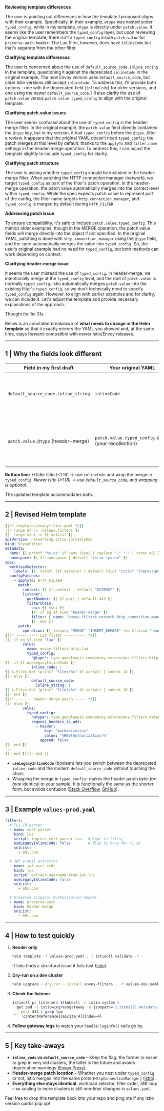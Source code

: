 **Reviewing template differences**

The user is pointing out differences in how the template I proposed aligns with their example. Specifically, in their example, `@type` was nested under `typed_config`, while in my template, `@type` is directly under `patch.value`. It seems like the user remembers the `typed_config` layer, but upon reviewing the original template, there isn't a `typed_config` inside `patch.value` for `preserve-auth-header`. The Lua filter, however, does have `inlineCode` but that's separate from the other filter.

**Clarifying template differences**

The user is concerned about the use of `default_source_code.inline_string` in the template, questioning it against the deprecated `inlineCode` in the original example. The new Envoy version uses `default_source_code`, but older Istio versions still accept `inlineCode`. To address this, I'll provide both options—one with the deprecated field (`inlineCode`) for older versions, and one using the newer `default_source_code`. I'll also clarify the use of `patch.value` versus `patch.value.typed_config` to align with the original template.

**Clarifying patch.value issues**

The user seems confused about the use of `typed_config` in the header-merge filter. In the original example, the `patch.value` field directly contained the `@type` key, but in my version, it had `typed_config` before the `@type`. After a review, it appears that the original YAML doesn’t need `typed_config`; the patch merges at this level by default, thanks to the `applyTo` and `filter.name` settings in the header-merge operation. To address this, I can adjust the template slightly to include `typed_config` for clarity.


**Clarifying patch structure**

The user is asking whether `typed_config` should be included in the header-merge filter. When patching the HTTP connection manager (network), we target `typed_config` as part of the filter's patch operation. In the header-merge operation, the patch value automatically merges into the correct level within `typed_config`. While the spec expects patch.value to represent part of the config, the filter name targets `http_connection_manager`, and `typed_config` is merged by default during `HTTP_FILTER`.


**Addressing patch issue**

To ensure compatibility, it's safe to include `patch.value.typed_config`. This mimics older examples, though in the MERGE operation, the patch value fields will merge directly into the object if not specified. In the original YAML, patching is done with `http_connection_manager` using the `@type` field, and the spec automatically merges the value into `typed_config`. So, the user’s original example had no need for `typed_config`, but both methods can work depending on context.


**Clarifying header-merge issue**

It seems the user misread the use of `typed_config`. In header-merge, we intentionally merge at the `typed_config` level, and the root of `patch.value` is normally `typed_config`. Istio automatically merges `patch.value` into the existing filter's `typed_config`, so we don’t technically need to specify `typed_config` again. However, to align with earlier examples and for clarity, we can include it. Let's adjust the template and provide necessary explanations of the approach.


Thought for 1m 31s


Below is an annotated breakdown of **what needs to change in the Helm template** so that it exactly mirrors the YAML you showed and, at the same time, stays forward-compatible with newer Istio/Envoy releases.

---

## 1 | Why the fields look different

| Field in my first draft             | Your original YAML                                   | What the spec says                                                                                                                                          | Recommended fix                                                                                                                      |
| ----------------------------------- | ---------------------------------------------------- | ----------------------------------------------------------------------------------------------------------------------------------------------------------- | ------------------------------------------------------------------------------------------------------------------------------------ |
| `default_source_code.inline_string` | `inlineCode`                                         | `inline_code` is **deprecated** since Envoy v1.18; `default_source_code` is the supported replacement ([Envoy Proxy][1])                                    | Keep both: generate `inline_code` for older clusters **or** `default_source_code` for ≥1.18, controlled by a value flag.             |
| `patch.value.@type` (header-merge)  | `patch.value.typed_config.@type` (your recollection) | When `applyTo: HTTP_FILTER`+`MERGE`, Istio merges whatever is put in `patch.value` **into the filter’s existing `typed_config` automatically** ([Istio][2]) | You can wrap it in a `typed_config:` block for perfect symmetry with the sample – both forms work. I show the wrapped version below. |

**Bottom line:**
\*Older Istio (<1.18) → use `inlineCode` and wrap the merge in `typed_config`.
*Newer Istio (≥1.18) → use `default_source_code`, and wrapping is optional.*

The updated template accommodates both.

---

## 2 | Revised Helm template

```yaml
{{/* templates/envoyfilter.yaml */}}
{{- range $f := .Values.filters }}
{{- range $sni := $f.sniList }}
apiVersion: networking.istio.io/v1alpha3
kind: EnvoyFilter
metadata:
  name: {{ printf "%s-%s" $f.name ($sni | replace "." "-" | trunc 48) }}
  namespace: {{ $f.namespace | default "istio-system" }}
spec:
  workloadSelector:
    labels: {{- toYaml ($f.selector | default (dict "istio" "ingressgateway")) | nindent 6 }}
  configPatches:
    - applyTo: HTTP_FILTER
      match:
        context: {{ $f.context | default "GATEWAY" }}
        listener:
          portNumber: {{ $f.port | default 443 }}
          filterChain:
            sni: {{ $sni }}
            {{- if eq $f.kind "header-merge" }}
            filter: { name: "envoy.filters.network.http_connection_manager" }
            {{- end }}
      patch:
        operation: {{ ternary "MERGE" "INSERT_BEFORE" (eq $f.kind "header-merge") }}
{{/* ---------- Lua filter ---------- */}}
{{- if eq $f.kind "lua" }}
        value:
          name: envoy.filters.http.lua
          typed_config:
            "@type": type.googleapis.com/envoy.extensions.filters.http.lua.v3.Lua
{{- if $f.useLegacyInlineCode }}
            inline_code: |
{{ $.Files.Get (printf "files/%s" $f.script) | indent 14 }}
{{- else }}
            default_source_code:
              inline_string: |
{{ $.Files.Get (printf "files/%s" $f.script) | indent 16 }}
{{- end }}
{{/* ------- header-merge patch ----- */}}
{{- else }}
        value:
          typed_config:
            "@type": type.googleapis.com/envoy.extensions.filters.network.http_connection_manager.v3.HttpConnectionManager
            request_headers_to_add:
              - header:
                  key: "Authorization"
                  value: "%REQ(Authorization)%"
                append: false
{{- end }}
---
{{- end }}{{- end }}
```

* **`useLegacyInlineCode`** (boolean) lets you switch between the deprecated `inline_code` and the modern `default_source_code` without touching the chart.
* Wrapping the merge in `typed_config:` makes the header patch *byte-for-byte* identical to your sample. It is functionally the same as the shorter form, but avoids confusion ([Stack Overflow][3], [GitHub][4]).

---

## 3 | Example `values-prod.yaml`

```yaml
filters:
  # TLS-CN parser
  - name: cert-parser
    kind: lua
    script: ingress-cert-parser.lua   # kept in files/
    useLegacyInlineCode: false        # flip to true for <1.18
    sniList:
      - 001.com

  # JWT e-mail extractor
  - name: jwt-user-crds
    kind: lua
    script: extract-username-from-jwt.lua
    useLegacyInlineCode: false
    sniList:
      - 001.com

  # Preserve original Authorization header
  - name: preserve-auth
    kind: header-merge
    sniList:
      - 001.com
```

---

## 4 | How to test quickly

1. **Render only**

   ```bash
   helm template -f values-prod.yaml . | istioctl validate -f -
   ```

   If Istio finds a structural issue it fails fast ([Istio][5]).
2. **Dry-run on a dev cluster**

   ```bash
   helm upgrade --dry-run --install envoy-filters . -f values-dev.yaml
   ```
3. **Check the listener**

   ````bash
   istioctl pc listeners $(kubectl -n istio-system \
     get pod -l istio=ingressgateway -o jsonpath='{.items[0].metadata.name}') \
     --port 443 | grep lua
   ``` :contentReference[oaicite:4]{index=4}
   ````
4. **Follow gateway logs** to watch your `handle:logInfo()` calls go by.

---

## 5 | Key take-aways

* **`inline_code` vs `default_source_code`** – Keep the flag; the former is easier to grep in very old clusters, the latter is the future and avoids deprecation warnings ([Envoy Proxy][1]).
* **Header-merge patch location** – Whether you nest under `typed_config` or not, Istio merges into the same proto (`HttpConnectionManager`) ([Istio][2]).
* **Everything else stays identical**: workload selector, filter order, SNI loop – so scaling to more clusters is still one-liner changes in `values.yaml`.

Feel free to drop this template back into your repo and ping me if any Istio version quirks pop up!

[1]: https://www.envoyproxy.io/docs/envoy/latest/api-v3/extensions/filters/http/lua/v3/lua.proto "Lua (proto) — envoy 1.35.0-dev-1e68b7 documentation"
[2]: https://istio.io/latest/docs/reference/config/networking/envoy-filter/ "Istio / Envoy Filter"
[3]: https://stackoverflow.com/questions/68506507/add-header-with-envoyfilter-does-not-work?utm_source=chatgpt.com "Add header with EnvoyFilter does not work - Stack Overflow"
[4]: https://github.com/istio/istio/discussions/50252?utm_source=chatgpt.com "How to increase the max header size for services within the mesh ..."
[5]: https://istio.io/latest/docs/reference/config/analysis/ist0151/?utm_source=chatgpt.com "EnvoyFilterUsesRelativeOperation - Istio"
